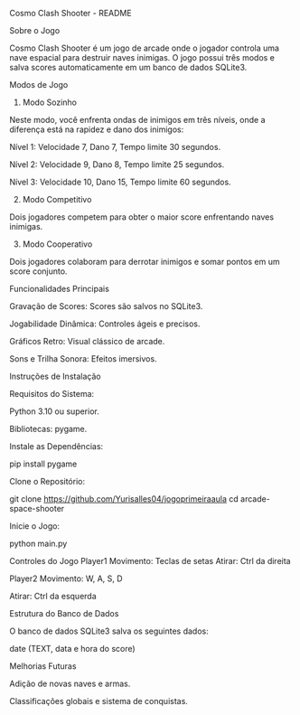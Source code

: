 Cosmo Clash Shooter - README

Sobre o Jogo

Cosmo Clash Shooter é um jogo de arcade onde o jogador controla uma nave espacial para destruir naves inimigas. O jogo possui três modos e salva scores automaticamente em um banco de dados SQLite3.

Modos de Jogo

1. Modo Sozinho

Neste modo, você enfrenta ondas de inimigos em três níveis, onde a diferença está na rapidez e dano dos inimigos:

Nível 1: Velocidade 7, Dano 7, Tempo limite 30 segundos.

Nível 2: Velocidade 9, Dano 8, Tempo limite 25 segundos.

Nível 3: Velocidade 10, Dano 15, Tempo limite 60 segundos.

2. Modo Competitivo

Dois jogadores competem para obter o maior score enfrentando naves inimigas.

3. Modo Cooperativo

Dois jogadores colaboram para derrotar inimigos e somar pontos em um score conjunto.

Funcionalidades Principais

Gravação de Scores: Scores são salvos no SQLite3.

Jogabilidade Dinâmica: Controles ágeis e precisos.

Gráficos Retro: Visual clássico de arcade.

Sons e Trilha Sonora: Efeitos imersivos.

Instruções de Instalação

Requisitos do Sistema:

Python 3.10 ou superior.

Bibliotecas: pygame.

Instale as Dependências:

pip install pygame

Clone o Repositório:

git clone https://github.com/Yurisalles04/jogoprimeiraaula
cd arcade-space-shooter

Inicie o Jogo:

python main.py

Controles do Jogo
Player1 Movimento: Teclas de setas 
Atirar: Ctrl da direita


Player2 Movimento: W, A, S, D

Atirar: Ctrl da esquerda

Estrutura do Banco de Dados

O banco de dados SQLite3 salva os seguintes dados:

date (TEXT, data e hora do score)

Melhorias Futuras

Adição de novas naves e armas.

Classificações globais e sistema de conquistas.